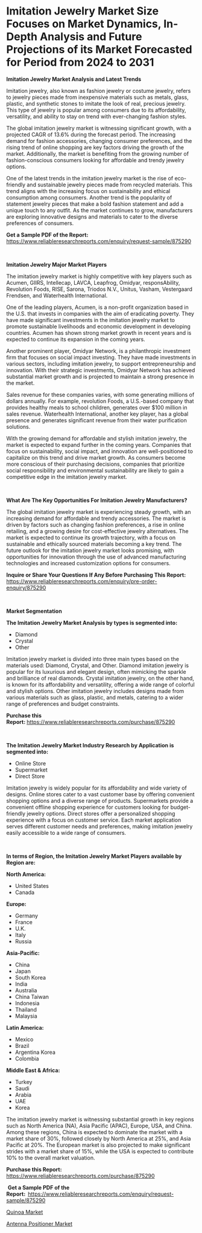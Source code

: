 <p><h1>Imitation Jewelry Market Size Focuses on Market Dynamics, In-Depth Analysis and Future Projections of its Market Forecasted for Period from 2024 to 2031</h1></p><p><strong>Imitation Jewelry Market Analysis and Latest Trends</strong></p>
<p><p>Imitation jewelry, also known as fashion jewelry or costume jewelry, refers to jewelry pieces made from inexpensive materials such as metals, glass, plastic, and synthetic stones to imitate the look of real, precious jewelry. This type of jewelry is popular among consumers due to its affordability, versatility, and ability to stay on trend with ever-changing fashion styles.</p><p>The global imitation jewelry market is witnessing significant growth, with a projected CAGR of 13.6% during the forecast period. The increasing demand for fashion accessories, changing consumer preferences, and the rising trend of online shopping are key factors driving the growth of the market. Additionally, the market is benefiting from the growing number of fashion-conscious consumers looking for affordable and trendy jewelry options.</p><p>One of the latest trends in the imitation jewelry market is the rise of eco-friendly and sustainable jewelry pieces made from recycled materials. This trend aligns with the increasing focus on sustainability and ethical consumption among consumers. Another trend is the popularity of statement jewelry pieces that make a bold fashion statement and add a unique touch to any outfit. As the market continues to grow, manufacturers are exploring innovative designs and materials to cater to the diverse preferences of consumers.</p></p>
<p><strong>Get a Sample PDF of the Report:&nbsp;</strong> <a href="https://www.reliableresearchreports.com/enquiry/request-sample/875290">https://www.reliableresearchreports.com/enquiry/request-sample/875290</a></p>
<p>&nbsp;</p>
<p><strong>Imitation Jewelry Major Market Players</strong></p>
<p><p>The imitation jewelry market is highly competitive with key players such as Acumen, GIIRS, Intellecap, LAVCA, Leapfrog, Omidyar, responsAbility, Revolution Foods, RISE, Sarona, Triodos N.V., Unitus, Vasham, Vestergaard Frendsen, and Waterhealth International. </p><p>One of the leading players, Acumen, is a non-profit organization based in the U.S. that invests in companies with the aim of eradicating poverty. They have made significant investments in the imitation jewelry market to promote sustainable livelihoods and economic development in developing countries. Acumen has shown strong market growth in recent years and is expected to continue its expansion in the coming years.</p><p>Another prominent player, Omidyar Network, is a philanthropic investment firm that focuses on social impact investing. They have made investments in various sectors, including imitation jewelry, to support entrepreneurship and innovation. With their strategic investments, Omidyar Network has achieved substantial market growth and is projected to maintain a strong presence in the market.</p><p>Sales revenue for these companies varies, with some generating millions of dollars annually. For example, revolution Foods, a U.S.-based company that provides healthy meals to school children, generates over $100 million in sales revenue. Waterhealth International, another key player, has a global presence and generates significant revenue from their water purification solutions.</p><p>With the growing demand for affordable and stylish imitation jewelry, the market is expected to expand further in the coming years. Companies that focus on sustainability, social impact, and innovation are well-positioned to capitalize on this trend and drive market growth. As consumers become more conscious of their purchasing decisions, companies that prioritize social responsibility and environmental sustainability are likely to gain a competitive edge in the imitation jewelry market.</p></p>
<p>&nbsp;</p>
<p><strong>What Are The Key Opportunities For Imitation Jewelry Manufacturers?</strong></p>
<p><p>The global imitation jewelry market is experiencing steady growth, with an increasing demand for affordable and trendy accessories. The market is driven by factors such as changing fashion preferences, a rise in online retailing, and a growing desire for cost-effective jewelry alternatives. The market is expected to continue its growth trajectory, with a focus on sustainable and ethically sourced materials becoming a key trend. The future outlook for the imitation jewelry market looks promising, with opportunities for innovation through the use of advanced manufacturing technologies and increased customization options for consumers.</p></p>
<p><strong>Inquire or Share Your Questions If Any Before Purchasing This Report:</strong> <a href="https://www.reliableresearchreports.com/enquiry/pre-order-enquiry/875290">https://www.reliableresearchreports.com/enquiry/pre-order-enquiry/875290</a></p>
<p>&nbsp;</p>
<p><strong>Market Segmentation</strong></p>
<p><strong>The Imitation Jewelry Market Analysis by types is segmented into:</strong></p>
<p><ul><li>Diamond</li><li>Crystal</li><li>Other</li></ul></p>
<p><p>Imitation jewelry market is divided into three main types based on the materials used: Diamond, Crystal, and Other. Diamond imitation jewelry is popular for its luxurious and elegant design, often mimicking the sparkle and brilliance of real diamonds. Crystal imitation jewelry, on the other hand, is known for its affordability and versatility, offering a wide range of colorful and stylish options. Other imitation jewelry includes designs made from various materials such as glass, plastic, and metals, catering to a wider range of preferences and budget constraints.</p></p>
<p><strong>Purchase this Report:&nbsp;</strong><a href="https://www.reliableresearchreports.com/purchase/875290">https://www.reliableresearchreports.com/purchase/875290</a></p>
<p>&nbsp;</p>
<p><strong>The Imitation Jewelry Market Industry Research by Application is segmented into:</strong></p>
<p><ul><li>Online Store</li><li>Supermarket</li><li>Direct Store</li></ul></p>
<p><p>Imitation jewelry is widely popular for its affordability and wide variety of designs. Online stores cater to a vast customer base by offering convenient shopping options and a diverse range of products. Supermarkets provide a convenient offline shopping experience for customers looking for budget-friendly jewelry options. Direct stores offer a personalized shopping experience with a focus on customer service. Each market application serves different customer needs and preferences, making imitation jewelry easily accessible to a wide range of consumers.</p></p>
<p>&nbsp;</p>
<p><strong>In terms of Region, the Imitation Jewelry Market Players available by Region are:</strong></p>
<p>
    <p> <strong> North America: </strong>
        <ul>
            <li>United States</li>
            <li>Canada</li>
        </ul>
        </p> 
    <p> <strong> Europe: </strong>
        <ul>
            <li>Germany</li>
            <li>France</li>
            <li>U.K.</li>
            <li>Italy</li>
            <li>Russia</li>
        </ul>
        </p> 
    <p> <strong> Asia-Pacific: </strong>
        <ul>
            <li>China</li>
            <li>Japan</li>
            <li>South Korea</li>
            <li>India</li>
            <li>Australia</li>
            <li>China Taiwan</li>
            <li>Indonesia</li>
            <li>Thailand</li>
            <li>Malaysia</li>
        </ul>
        </p> 
    <p> <strong> Latin America: </strong>
        <ul>
            <li>Mexico</li>
            <li>Brazil</li>
            <li>Argentina Korea</li>
            <li>Colombia</li>
        </ul>
        </p> 
    <p> <strong> Middle East & Africa: </strong>
        <ul>
            <li>Turkey</li>
            <li>Saudi</li>
            <li>Arabia</li>
            <li>UAE</li>
            <li>Korea</li>
        </ul>
    </p>
    </p>
<p><p>The imitation jewelry market is witnessing substantial growth in key regions such as North America (NA), Asia Pacific (APAC), Europe, USA, and China. Among these regions, China is expected to dominate the market with a market share of 30%, followed closely by North America at 25%, and Asia Pacific at 20%. The European market is also projected to make significant strides with a market share of 15%, while the USA is expected to contribute 10% to the overall market valuation.</p></p>
<p><strong>Purchase this Report: </strong><a href="https://www.reliableresearchreports.com/purchase/875290">https://www.reliableresearchreports.com/purchase/875290</a></p>
<p>&nbsp;<strong>Get a Sample PDF of the Report:&nbsp;&nbsp;</strong><a href="https://www.reliableresearchreports.com/enquiry/request-sample/875290">https://www.reliableresearchreports.com/enquiry/request-sample/875290</a></p>
<p><strong></strong></p>
<p><p><a href="https://sudsy-motorcycle-bbc.notion.site/Quinoa-Market-Size-2024-2031-Global-Industrial-Analysis-Key-Geographical-Regions-Market-Share-T-9e4f2ef828804290b64fecc6cfd6d05a">Quinoa Market</a></p><p><a href="https://view.publitas.com/reportprime-1/antenna-positioner-market-size-market-trends-and-growth-outlook-forecasted-for-period-from-2024-to-2031/">Antenna Positioner Market</a></p></p>